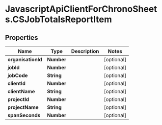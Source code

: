 # JavascriptApiClientForChronoSheets.CSJobTotalsReportItem

## Properties
Name | Type | Description | Notes
------------ | ------------- | ------------- | -------------
**organisationId** | **Number** |  | [optional] 
**jobId** | **Number** |  | [optional] 
**jobCode** | **String** |  | [optional] 
**clientId** | **Number** |  | [optional] 
**clientName** | **String** |  | [optional] 
**projectId** | **Number** |  | [optional] 
**projectName** | **String** |  | [optional] 
**spanSeconds** | **Number** |  | [optional] 



